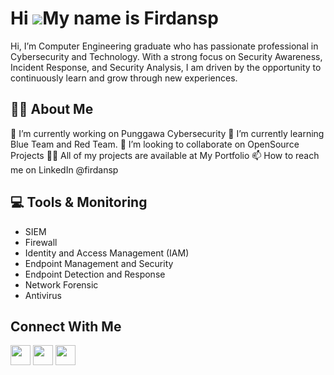 Hi ![](https://user-images.githubusercontent.com/18350557/176309783-0785949b-9127-417c-8b55-ab5a4333674e.gif)My name is Firdansp
====================================================================================================================================


Hi, I’m Computer Engineering graduate who has passionate professional in Cybersecurity and Technology. With a strong focus on Security Awareness, Incident Response, and Security Analysis, I am driven by the opportunity to continuously learn and grow through new experiences.

🙋‍♂️ About Me
-
🔭 I’m currently working on Punggawa Cybersecurity
🌱 I’m currently learning Blue Team and Red Team.
👯 I’m looking to collaborate on OpenSource Projects
👨‍💻 All of my projects are available at My Portfolio
📫 How to reach me on LinkedIn @firdansp

 💻 Tools & Monitoring
-
* SIEM
* Firewall
* Identity and Access Management (IAM)
* Endpoint Management and Security
* Endpoint Detection and Response
* Network Forensic
* Antivirus

Connect With Me
-
<p align="left"> <a href="https://www.github.com/firdansp" target="_blank" rel="noreferrer"><img src="https://raw.githubusercontent.com/danielcranney/readme-generator/main/public/icons/socials/github-dark.svg" width="32" height="32" /></a> <a href="https://www.linkedin.com/in/firdansp" target="_blank" rel="noreferrer"><img src="https://raw.githubusercontent.com/danielcranney/readme-generator/main/public/icons/socials/linkedin.svg" width="32" height="32" /></a> <a href="http://www.medium.com/@firdansp" target="_blank" rel="noreferrer"><img src="https://raw.githubusercontent.com/danielcranney/readme-generator/main/public/icons/socials/medium-dark.svg" width="32" height="32" /></a> </p>


<!--
**firdansp/Firdansp** is a ✨ _special_ ✨ repository because its `README.md` (this file) appears on your GitHub profile.

Here are some ideas to get you started:

- 🔭 I’m currently working on ...
- 🌱 I’m currently learning ...
- 👯 I’m looking to collaborate on ...
- 🤔 I’m looking for help with ...
- 💬 Ask me about ...
- 📫 How to reach me: ...
- 😄 Pronouns: ...
- ⚡ Fun fact: ...
-->
